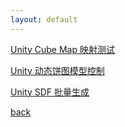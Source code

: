 ```yaml
---
layout: default
---
```



[Unity Cube Map 映射测试](https://github.com/imenk2/Unity_CubemapConvertor.git)


[Unity 动态饼图模型控制](https://github.com/imenk2/unity_sector_mesh.git)

[Unity SDF 批量生成](https://github.com/imenk2/Unity_SDFGenerator.git)


[back](./)
